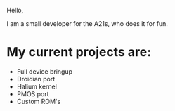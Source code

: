 Hello,

I am a small developer for the A21s, who does it for fun. 

# My current projects are:

- Full device bringup
- Droidian port
- Halium kernel
- PMOS port
- Custom ROM's
